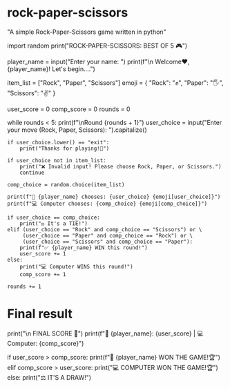 # rock-paper-scissors
"A simple Rock-Paper-Scissors game written in python"

import random
print("ROCK-PAPER-SCISSORS: BEST OF 5 🎮")

player_name = input("Enter your name: ")
print(f"\n Welcome❤, {player_name}! Let's begin....")


item_list = ["Rock", "Paper", "Scissors"]
emoji = {
    "Rock": "✊",
    "Paper": "🖐",
    "Scissors": "✌"
}

user_score = 0
comp_score = 0
rounds = 0


while rounds < 5:
    print(f"\nRound {rounds + 1}")
    user_choice = input("Enter your move (Rock, Paper, Scissors): ").capitalize()

    if user_choice.lower() == "exit":
        print("Thanks for playing!👋")
    
    if user_choice not in item_list:
        print("❌ Invalid input! Please choose Rock, Paper, or Scissors.")
        continue  

    comp_choice = random.choice(item_list)

    print(f"👤 {player_name} chooses: {user_choice} {emoji[user_choice]}")
    print(f"💻 Computer chooses: {comp_choice} {emoji[comp_choice]}")

    if user_choice == comp_choice:
        print("⚖️ It's a TIE!")
    elif (user_choice == "Rock" and comp_choice == "Scissors") or \
         (user_choice == "Paper" and comp_choice == "Rock") or \
         (user_choice == "Scissors" and comp_choice == "Paper"):
        print(f"✅ {player_name} WIN this round!")
        user_score += 1
    else:
        print("💻 Computer WINS this round!")
        comp_score += 1

    rounds += 1  

# Final result
print("\n FINAL SCORE 🏁")
print(f"👤 {player_name}: {user_score} | 💻 Computer: {comp_score}")

if user_score > comp_score:
    print(f"🎉 {player_name} WON THE GAME!🏆")
elif comp_score > user_score:
    print("💻 COMPUTER WON THE GAME!🏆")
else:
    print("⚖️ IT'S A DRAW!")




